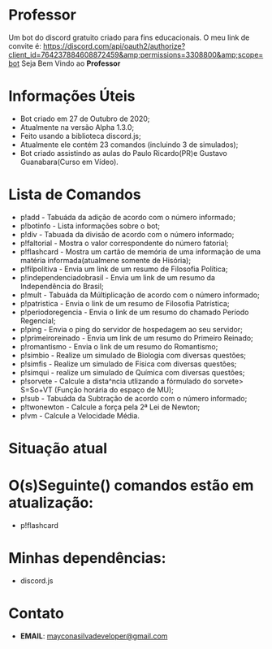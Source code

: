 # Professor
Um bot do discord gratuito criado para fins educacionais. O meu link de convite é: https://discord.com/api/oauth2/authorize?client_id=764237884608872459&amp;permissions=3308800&amp;scope=bot
Seja Bem Vindo ao  **Professor** 
# **Informações Úteis**
* Bot criado em 27 de Outubro de 2020;
* Atualmente na versão Alpha 1.3.0;
* Feito usando a biblioteca discord.js;
* Atualmente ele contém 23 comandos (incluindo 3 de simulados);
* Bot criado assistindo as aulas do Paulo Ricardo(PR)e Gustavo Guanabara(Curso em Vídeo).
# **Lista de Comandos**
* p!add - Tabuáda da adição de acordo com o número informado;
* p!botinfo - Lista informações sobre o bot;
* p!div - Tabuada da divisão de acordo com o número informado;
* p!faltorial - Mostra o valor correspondente do número fatorial;
* p!flashcard - Mostra um cartão de memória de uma informação de uma matéria informada(atualmene somente de Hisória);
* p!filpolitiva - Envia um link de um resumo de Filosofia Política;
* p!independenciadobrasil - Envia um link de um resumo da Independência do Brasil;
* p!mult - Tabuáda da Múltiplicação de acordo com o número informado;
* p!patristica - Envia o link de um resumo de Filosofia Patrística;
* p!periodoregencia - Envia o link de um resumo do chamado Período Regencial;
* p!ping - Envia o ping do servidor de hospedagem ao seu servidor;
* p!primeiroreinado - Envia um link de um resumo do Primeiro Reinado;
* p!romantismo - Envia o link de um resumo do Romantismo;
* p!simbio - Realize um simulado de Biologia com diversas questões;
* p!simfis - Realize um simulado de Física com diversas questões;
* p!simqui - realize um simulado de Química com diversas questões;
* p!sorvete - Calcule a dista^ncia utlizando a fórmulado do sorvete> S=So+VT (Função horária do espaço de MU);
* p!sub - Tabuáda da Subtração de acordo com o número informado;
* p!twonewton - Calcule a força pela 2ª Lei de Newton;
* p!vm - Calcule a Velocidade Média.

# **Situação atual**
# O(s)Seguinte() comandos estão em atualização:
* p!flashcard
# Minhas dependências:
* discord.js
# Contato
* **EMAIL**: mayconasilvadeveloper@gmail.com
